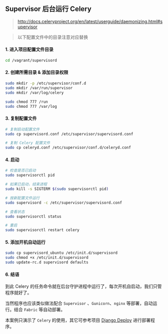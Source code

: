 ## Supervisor 后台运行 Celery

> http://docs.celeryproject.org/en/latest/userguide/daemonizing.html#supervisor

> 以下配置文件中的目录注意对应替换


#### 1. 进入项目配置文件目录

```bash
cd /vagrant/supervisord
```


#### 2. 创建所需目录 & 添加目录权限

```bash
sudo mkdir -p /etc/supervisor/conf.d
sudo mkdir /var/run/supervisor
sudo mkdir /var/log/celery

sudo chmod 777 /run
sudo chmod 777 /var/log
```


#### 3. 复制配置文件

```bash
# 复制启动配置文件
sudo cp supervisord.conf /etc/supervisor/supervisord.conf

# 复制 Celery 配置文件
sudo cp celeryd.conf /etc/supervisor/conf.d/celeryd.conf
```


#### 4. 启动

```bash
# 检查是否已启动
sudo supervisorctl pid

# 如果已启动，结束进程
sudo kill -s SIGTERM $(sudo supervisorctl pid)

# 按新配置文件运行
sudo supervisord -c /etc/supervisor/supervisord.conf

# 查看状态
sudo supervisorctl status

# 重启
sudo supervisorctl restart celery
```


#### 5. 添加开机自动运行

```bash
sudo cp supervisord_ubuntu /etc/init.d/supervisord
sudo chmod +x /etc/init.d/supervisord
sudo update-rc.d supervisord defaults
```


#### 6. 结语

到此 Celery 的任务命令就在后台守护进程中运行了，每次开机自启动，我们只管程序就好了。

当然程序也应该类似做法配合 `Supervisor` 、`Gunicorn`、`nginx` 等部署，自动运行。结合 `Fabric` 等自动部署。

本案例只演示了 `Celery` 的使用，其它可参考项目 [Django Deploy](https://github.com/mittya/dd) 进行部署程序。
